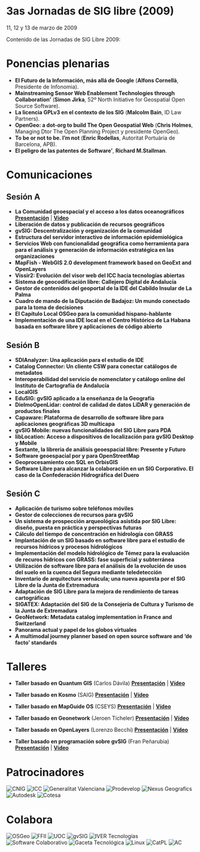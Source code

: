 # 3as Jornadas de SIG libre (2009)


11, 12 y 13 de marzo de 2009


Contenido de las Jornadas de SIG Libre 2009:


Ponencias plenarias
====================

* **El Futuro de la Información, más allá de Google** (**Alfons Cornellà**, Presidente de Infonomia).
* **Mainstreaming Sensor Web Enablement Technologies through Collaboration’** (**Simon Jirka**, 52º North Initiative for Geospatial Open Source Software).
* **La licencia GPLv3 en el contexto de los SIG** (**Malcolm Bain**, ID Law Partners).
* **OpenGeo: a dot-org to build The Open Geospatial Web** (**Chris Holmes**, Managing Dtor The Open Planning Project y presidente OpenGeo).
* **To be or not to be. I’m not** (**Enric Rodellas**, Autoritat Portuària de Barcelona, APB).
* **El peligro de las patentes de Software’**, **Richard M.Stallman**.

Comunicaciones
=================

Sesión A
---------------------------

* **La Comunidad geoespacial y el acceso a los datos oceanográficos** **[Presentación]()** | **[Vídeo]()**
* **Liberación de datos y publicación de recursos geográficos**
* **gvSIG: Descentralización y organización de la comunidad**
* **Estructura del servidor interactivo de información epidemiológica**
* **Servicios Web con funcionalidad geográfica como herramienta para para el análisis y generación de información estratégica en las organizaciones**
* **MapFish - WebGIS 2.0 development framework based on GeoExt and OpenLayers**
* **Vissir2: Evolución del visor web del ICC hacia tecnologías abiertas**
* **Sistema de geocodificación libre: Callejero Digital de Andalucía**
* **Gestor de contenidos del geoportal de la IDE del Cabildo Insular de La Palma**
* **Cuadro de mando de la Diputación de Badajoz: Un mundo conectado para la toma de decisiones**
* **El Capítulo Local OSGeo para la comunidad hispano-hablante**
* **Implementación de una IDE local en el Centro Histórico de La Habana basada en software libre y aplicaciones de código abierto**

Sesión B
---------------------------
* **SDIAnalyzer: Una aplicación para el estudio de IDE**
* **Catalog Connector: Un cliente CSW para conectar catálogos de metadatos**
* **Interoperabilidad del servicio de nomenclator y catálogo online del Instituto de Cartografía de Andalucía**
* **LocalGIS**
* **EduSIG: gvSIG aplicado a la enseñanza de la Geografía**
* **DielmoOpenLidar: control de calidad de datos LiDAR y generación de productos finales**
* **Capaware: Plataforma de desarrollo de software libre para aplicaciones geográficas 3D multicapa**
* **gvSIG Mobile: nuevas funcionalidades del SIG Libre para PDA**
* **libLocation: Acceso a dispositivos de localización para gvSIG Desktop y Mobile**
* **Sextante, la libreria de análisis geoespacial libre: Presente y Futuro**
* **Software geoespacial por y para OpenStreetMap**
* **Geoprocesamiento con SQL en OrbisGIS**
* **Software Libre para alcanzar la colaboración en un SIG Corporativo. El caso de la Confederación Hidrográfica del Duero**

Sesión C
---------------------------

* **Aplicación de turismo sobre teléfonos móviles**
* **Gestor de colecciones de recursos para gvSIG**
* **Un sistema de prospección arqueológica asistida por SIG Libre: diseño, puesta en práctica y perspectivas futuras**
* **Cálculo del tiempo de concentración en hidrología con GRASS**
* **Implantación de un SIG basado en software libre para el estudio de recursos hídricos y procesos hidrológicos**
* **Implementación del modelo hidrológico de Témez para la evaluación de recuros hídricos con GRASS: fase superficial y subterránea**
* **Utilización de software libre para el análisis de la evolución de usos del suelo en la cuenca del Segura mediante teledetección**
* **Inventario de arquitectura vernácula; una nueva apuesta por el SIG Libre de la Junta de Extremadura**
* **Adaptación de SIG Libre para la mejora de rendimiento de tareas cartográficas**
* **SIGATEX: Adaptación del SIG de la Consejería de Cultura y Turismo de la Junta de Extremadura**
* **GeoNetwork: Metadata catalog implementation in France and Switzerland**
* **Panorama actual y papel de los globos virtuales**
* **A multimodal journey planner based on open source software and ‘de facto’ standards**

Talleres
========

* **Taller basado en Quantum GIS** (Carlos Dávila) **[Presentación]()** | **[Vídeo]()**
* **Taller basado en Kosmo** (SAIG) **[Presentación]()** | **[Vídeo]()**
* **Taller basado en MapGuide OS** (CSEYS) **[Presentación]()** | **[Vídeo]()**

* **Taller basado en Geonetwork** (Jeroen Ticheler) **[Presentación]()** | **[Vídeo]()**
* **Taller basado en OpenLayers** (Lorenzo Becchi) **[Presentación]()** | **[Vídeo]()**
* **Taller basado en programación sobre gvSIG** (Fran Peñarubia) **[Presentación]()** | **[Vídeo]()**

Patrocinadores
==============

![CNIG](img/cnig.png)
![ICC](img/icc.jpg)
![Generalitat Valenciana](img/cit.jpg)
![Prodevelop](img/cit.jpg)
![Nexus Geografics](img/nexus.jpg)
![Autodesk](img/auto.jpg)
![Cotesa](img/cotesa.jpg)

Colabora
==============

![OSGeo](img/osgeo.png)
![FFII](img/ffii.jpg)
![UOC](img/uoc.jpg)
![gvSIG](img/gvsig.jpg)
![IVER Tecnologías](img/iver.jpg)
![Software Colaborativo](img/software.jpg)
![Gaceta Tecnológica](img/gaceta.jpg)
![Linux](img/linux.jpg)
![CatPL](img/catpl.jpg)
![AC](img/ac.jpg)

